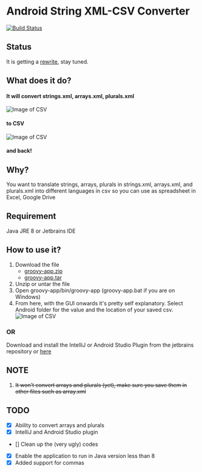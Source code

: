 # Android String XML-CSV Converter
[![Build Status](https://travis-ci.org/pandawarrior91/Android-strings-xml-csv-converter.svg)](https://travis-ci.org/pandawarrior91/Android-strings-xml-csv-converter)

## Status
It is getting a [rewrite](https://github.com/LiewJunTung/Kotlin-XML-CSV-Parser), stay tuned.

## What does it do?
#### It will convert strings.xml, arrays.xml, plurals.xml
![Image of CSV](https://github.com/pandawarrior91/Android-strings-xml-csv-converter/blob/master/strings.png)
#### to CSV
![Image of CSV](https://github.com/pandawarrior91/Android-strings-xml-csv-converter/blob/master/csv.png)
#### and back!

## Why?
You want to translate strings, arrays, plurals in strings.xml, arrays.xml, and plurals.xml into different 
languages in csv so you can use as spreadsheet in Excel, Google Drive

## Requirement
Java JRE 8
or
Jetbrains IDE

## How to use it?
1. Download the file
   * [groovy-app.zip](https://github.com/pandawarrior91/Android-strings-xml-csv-converter/releases/download/v0.10.0/groovy-app.zip)
   * [groovy-app.tar](https://github.com/pandawarrior91/Android-strings-xml-csv-converter/releases/download/v0.10.0/groovy-app.tar)
2. Unzip or untar the file
3. Open groovy-app/bin/groovy-app (groovy-app.bat if you are on Windows)
4. From here, with the GUI onwards it's pretty self explanatory. Select Android folder for the value and the location of your saved csv.
![Image of CSV](https://github.com/pandawarrior91/Android-strings-xml-csv-converter/blob/master/gui.png)

### OR
Download and install the IntelliJ or Android Studio Plugin from the jetbrains repository or [here](https://github.com/pandawarrior91/Android-strings-xml-csv-converter/releases/download/v0.10.0/android.xml.csv.parser.plugin.zip)

## NOTE
1. ~~It won't convert arrays and plurals (yet), make sure you save them in other files such as array.xml~~

## TODO
- [x] Ability to convert arrays and plurals
- [x] IntelliJ and Android Studio plugin
- [] Clean up the (very ugly) codes
- [x] Enable the application to run in Java version less than 8
- [x] Added support for commas
